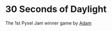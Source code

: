 # 30 Seconds of Daylight

The 1st Pyxel Jam winner game by [Adam](https://twitter.com/helpcomputer0)
